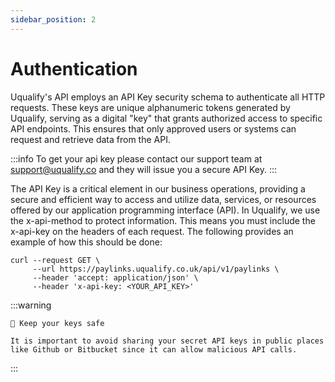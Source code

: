 ```yaml
---
sidebar_position: 2
---
```


# Authentication

Uqualify's API employs an API Key security schema to authenticate all HTTP requests. These keys are unique alphanumeric tokens generated by Uqualify, serving as a digital "key" that grants authorized access to specific API endpoints. This ensures that only approved users or systems can request and retrieve data from the API.

:::info
To get your api key please contact our support team at support@uqualify.co and they will issue you a secure API Key.
:::

The API Key is a critical element in our business operations, providing a secure and efficient way to access and utilize data, services, or resources offered by our application programming interface (API). In Uqualify, we use the x-api-method to protect information. This means you must include the x-api-key on the headers of each request. The following provides an example of how this should be done:

```curl
curl --request GET \
     --url https://paylinks.uqualify.co.uk/api/v1/paylinks \
     --header 'accept: application/json' \
     --header 'x-api-key: <YOUR_API_KEY>'
```

:::warning

    🚧 Keep your keys safe

    It is important to avoid sharing your secret API keys in public places like Github or Bitbucket since it can allow malicious API calls.

:::